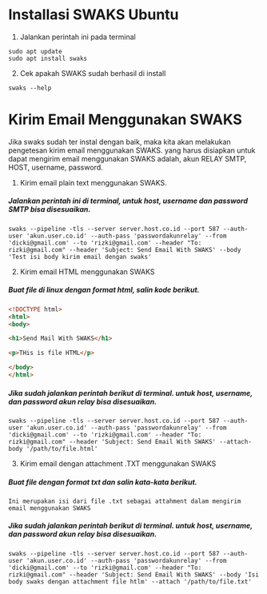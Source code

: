 # Installasi SWAKS Ubuntu
 1. Jalankan perintah ini pada terminal 
```
sudo apt update
sudo apt install swaks
```
 2. Cek apakah SWAKS sudah berhasil di install
```
swaks --help
```

# Kirim Email Menggunakan SWAKS
Jika swaks sudah ter instal dengan baik, maka kita akan melakukan pengetesan kirim email menggunakan SWAKS. yang harus disiapkan untuk dapat mengirim email menggunakan SWAKS adalah, akun RELAY SMTP, HOST, username, password.
 1. Kirim email plain text menggunakan SWAKS. 
 ##### Jalankan perintah ini di terminal, untuk host, username dan password SMTP bisa disesuaikan.
```
swaks --pipeline -tls --server server.host.co.id --port 587 --auth-user 'akun.user.co.id' --auth-pass 'passwordakunrelay' --from 'dicki@gmail.com' --to 'rizki@gmail.com' --header "To: rizki@gmail.com" --header 'Subject: Send Email With SWAKS' --body 'Test isi body kirim email dengan swaks'

```
 2. Kirim email HTML menggunakan SWAKS
##### Buat file di linux dengan format html, salin kode berikut. 
``` html
<!DOCTYPE html>
<html>
<body>

<h1>Send Mail With SWAKS</h1>

<p>THis is file HTML</p>

</body>
</html>
```
##### Jika sudah jalankan perintah berikut di terminal. untuk host, username, dan password akun relay bisa disesuaikan.
```
swaks --pipeline -tls --server server.host.co.id --port 587 --auth-user 'akun.user.co.id' --auth-pass 'passwordakunrelay' --from 'dicki@gmail.com' --to 'rizki@gmail.com' --header "To: rizki@gmail.com" --header 'Subject: Send Email With SWAKS' --attach-body '/path/to/file.html'
```
 3. Kirim email dengan attachment .TXT menggunakan SWAKS
##### Buat file dengan format txt dan salin kata-kata berikut.
```
Ini merupakan isi dari file .txt sebagai attahment dalam mengirim email menggunakan SWAKS
```
##### Jika sudah jalankan perintah berikut di terminal. untuk host, username, dan password akun relay bisa disesuaikan.
```
swaks --pipeline -tls --server server.host.co.id --port 587 --auth-user 'akun.user.co.id' --auth-pass 'passwordakunrelay' --from 'dicki@gmail.com' --to 'rizki@gmail.com' --header "To: rizki@gmail.com" --header 'Subject: Send Email With SWAKS' --body 'Isi body swaks dengan attachment file htlm' --attach '/path/to/file.txt'
```

